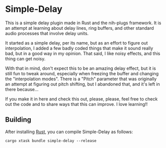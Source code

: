 # Simple-Delay

This is a simple delay plugin made in Rust and the nih-plugs framework. It is an attempt at learning about delay lines, ring buffers, and other standard audio processes that involve delay units. 

It started as a simple delay, per its name, but as an effort to figure out interpolation, I added a few badly coded things that make it sound really bad, but in a good way in my opinion. That said, I like noisy effects, and this thing can get noisy.

With that in mind, don't expect this to be an amazing delay effect, but it is still fun to tweak around, especially when freezing the buffer and changing the "interpolation modes". There is a "Pitch" parameter that was originally an attempt at figuring out pitch shifting, but I abandoned that, and it's left in there because...

If you make it in here and check this out, please, please, feel free to check out the code and to share ways that this can improve. I love learning!!

## Building

After installing [Rust](https://rustup.rs/), you can compile Simple-Delay as follows:

```shell
cargo xtask bundle simple-delay --release
```
